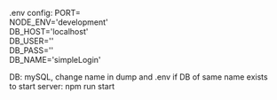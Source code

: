.env config:
PORT=<br>
NODE_ENV='development'<br>
DB_HOST='localhost'<br>
DB_USER=''<br>
DB_PASS=''<br>
DB_NAME='simpleLogin'<br>

DB: mySQL, change name in dump and .env if DB of same name exists<br>
 to start server: npm run start